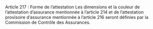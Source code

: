 Article 217 : Forme de l’attestation
Les dimensions et la couleur de l’attestation d’assurance mentionnée à l’article 214 et de l’attestation provisoire d’assurance mentionnée à l’article 216 seront définies par la Commission de Contrôle des Assurances.